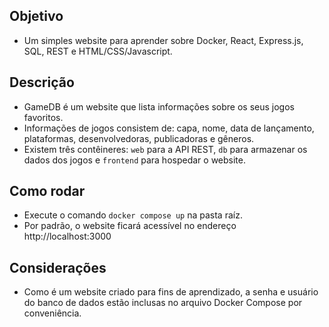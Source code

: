## Objetivo
- Um simples website para aprender sobre Docker, React, Express.js, SQL, REST e HTML/CSS/Javascript. 

## Descrição
- GameDB é um website que lista informações sobre os seus jogos favoritos.
- Informações de jogos consistem de: capa, nome, data de lançamento, plataformas, desenvolvedoras, publicadoras e gêneros.
- Existem três contêineres: `web` para a API REST, `db` para armazenar os dados dos jogos e `frontend` para hospedar o website.

## Como rodar
- Execute o comando `docker compose up` na pasta raíz.
- Por padrão, o website ficará acessível no endereço http://localhost:3000

## Considerações
- Como é um website criado para fins de aprendizado, a senha e usuário do banco de dados estão inclusas no arquivo Docker Compose por conveniência.
